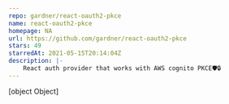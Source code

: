 ```yaml
---
repo: gardner/react-oauth2-pkce
name: react-oauth2-pkce
homepage: NA
url: https://github.com/gardner/react-oauth2-pkce
stars: 49
starredAt: 2021-05-15T20:14:04Z
description: |-
    React auth provider that works with AWS cognito PKCE🛡️🔒
---
```


[object Object]
